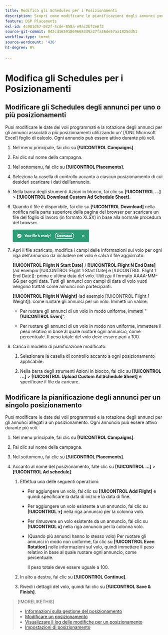 ```yaml
---
title: Modifica gli Schedules per i Posizionamenti
description: Scopri come modificare le pianificazioni degli annunci per gli annunci allegati ai posizionamenti.
feature: DSP Placements
exl-id: 4c981d57-032f-4cde-858a-e9ac2bf2e6f2
source-git-commit: 042cd16591869668339a27fa36de57aa1825dd51
workflow-type: tm+mt
source-wordcount: '436'
ht-degree: 0%

---
```


# Modifica gli Schedules per i Posizionamenti

## Modificare gli Schedules degli annunci per uno o più posizionamenti

Puoi modificare le date dei voli programmati e la rotazione degli annunci per gli annunci associati a più posizionamenti utilizzando un’ [!DNL Microsoft Excel] foglio di calcolo. Ogni annuncio può essere attivo durante più voli.

1. Nel menu principale, fai clic su **[!UICONTROL Campaigns]**.

1. Fai clic sul nome della campagna.

1. Nel sottomenu, fai clic su **[!UICONTROL Placements]**.

1. Seleziona la casella di controllo accanto a ciascun posizionamento di cui desideri scaricare i dati dell’annuncio.

1. Nella barra degli strumenti Azioni in blocco, fai clic su **[!UICONTROL ...]** > **[!UICONTROL Download Custom Ad Schedule Sheet]**.

1. Quando il file è disponibile, fai clic su **[!UICONTROL Download]** nella notifica nella parte superiore della pagina del browser per scaricare un file del foglio di lavoro (in formato XLSX) in base alla normale procedura del browser.

   ![Scarica notifica pronta](/help/dsp/assets/download-ready.png "Scarica notifica pronta")

1. Apri il file scaricato, modifica i campi delle informazioni sul volo per ogni riga dell’annuncio da includere nel volo e salva il file aggiornato:

   **[!UICONTROL Flight N Start Date]** / **[!UICONTROL Flight N End Date]** (ad esempio [!UICONTROL Flight 1 Start Date] e [!UICONTROL Flight 1 End Date]): prima e ultima data del volo. Utilizza il formato AAAA-MM-GG per ogni data. Tutti gli annunci con campi di data di volo vuoti vengono trattati come annunci non partecipanti.

   **[!UICONTROL Flight N Weight]** (ad esempio [!UICONTROL Flight 1 Weight]): come ruotare gli annunci per un volo. Immetti un valore:

   * Per ruotare gli annunci di un volo in modo uniforme, immetti &quot;**[!UICONTROL Even]**&quot;.

   * Per ruotare gli annunci di un volo in modo non uniforme, immettere il peso relativo in base al quale ruotare ogni annuncio, come percentuale. Il peso totale del volo deve essere pari a 100.

1. Carica il modello di pianificazione modificato:

   1. Selezionare la casella di controllo accanto a ogni posizionamento applicabile.

   1. Nella barra degli strumenti Azioni in blocco, fai clic su **[!UICONTROL ...]** > **[!UICONTROL Upload Custom Ad Schedule Sheet]** e specificare il file da caricare.

## Modificare la pianificazione degli annunci per un singolo posizionamento

<!-- Some placements don't have this option. Clarify which placement types aren't eligible -- just simple ad serving placements (PG ones seem okay)? And anything else? -->

Puoi modificare le date dei voli programmati e la rotazione degli annunci per gli annunci allegati a un posizionamento. Ogni annuncio può essere attivo durante più voli.

1. Nel menu principale, fai clic su **[!UICONTROL Campaigns]**.

1. Fai clic sul nome della campagna.

1. Nel sottomenu, fai clic su **[!UICONTROL Placements]**.

1. Accanto al nome del posizionamento, fate clic su  **[!UICONTROL ...]** > **[!UICONTROL Ad schedule]**.

   1. Effettua una delle seguenti operazioni:

      * Per aggiungere un volo, fai clic su **[!UICONTROL Add Flight]** e quindi specificare la data di inizio e la data di fine.

      * Per aggiungere un volo esistente a un annuncio, fai clic su **[!UICONTROL +]** nella riga annuncio per la colonna volo.

      * Per rimuovere un volo esistente da un annuncio, fai clic su **[!UICONTROL x]** nella riga annuncio per la colonna volo.

      * (Quando più annunci hanno lo stesso volo) Per ruotare gli annunci in modo non uniforme, fai clic su **[!UICONTROL Even Rotation]** nelle informazioni sul volo, quindi immettere il peso relativo in base al quale ruotare ogni annuncio, come percentuale.

        Il peso totale deve essere uguale a 100.

   1. In alto a destra, fai clic su **[!UICONTROL Continue]**.

   1. Rivedi i dettagli del volo, quindi fai clic su **[!UICONTROL Save & Finish]**.

>[!MORELIKETHIS]
>
>* [Informazioni sulla gestione del posizionamento](placement-about.md)
>* [Modificare un posizionamento](placement-edit.md)
>* [Visualizzare il log delle modifiche per un posizionamento](placement-change-log.md)
>* [Impostazioni di posizionamento](placement-settings.md)
